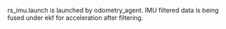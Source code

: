 rs_imu.launch is launched by odometry_agent. IMU filtered data is being fused under ekf for acceleration after filtering.
